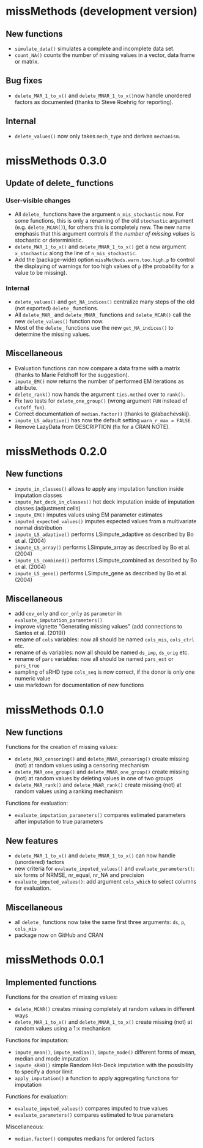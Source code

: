 # missMethods (development version)

## New functions
* `simulate_data()` simulates a complete and incomplete data set.
* `count_NA()` counts the number of missing values in a vector, data frame or 
  matrix.

## Bug fixes
* `delete_MAR_1_to_x()` and `delete_MNAR_1_to_x()`now handle unordered factors
  as documented (thanks to Steve Roehrig for reporting).

## Internal

* `delete_values()` now only takes `mech_type` and derives `mechanism`.

# missMethods 0.3.0

## Update of delete_ functions

### User-visible changes

* All `delete_` functions have the argument `n_mis_stochastic` now. For some
  functions, this is only a renaming of the old `stochastic` argument (e.g.
  `delete_MCAR()`), for others this is completely new. The new name emphasis 
  that this argument controls if the *number of missing values* is stochastic 
  or deterministic. 
* `delete_MAR_1_to_x()` and `delete_MNAR_1_to_x()` get a new argument 
  `x_stochastic` along the line of `n_mis_stochastic`.
* Add the (package-wide) option `missMethods.warn.too.high.p` to control the 
  displaying of warnings for too high values of `p` (the probability for a 
  value to be missing).

### Internal

* `delete_values()` and `get_NA_indices()` centralize many steps of the old 
  (not exported) `delete_` functions. 
* All `delete_MAR_` and `delete_MNAR_` functions and `delete_MCAR()` call the 
  new `delete_values()` function now. 
* Most of the `delete_` functions use the new `get_NA_indices()` to determine
  the missing values. 

## Miscellaneous

* Evaluation functions can now compare a data frame with a matrix (thanks to 
  Marie Feldhoff for the suggestion).
* `impute_EM()` now returns the number of performed EM iterations as attribute.
* `delete_rank()` now hands the argument `ties.method` over to `rank()`.
* Fix two tests for `delete_one_group()` (wrong argument `FUN` instead of 
  `cutoff_fun`).
* Correct documentation of `median.factor()` (thanks to @labachevskij).
* `impute_LS_adaptive()` has now the default setting `warn_r_max = FALSE`.
* Remove LazyData from DESCRIPTION (fix for a CRAN NOTE).


# missMethods 0.2.0

## New functions

* `impute_in_classes()` allows to apply any imputation function inside imputation classes 
* `impute_hot_deck_in_classes()` hot deck imputation inside of imputation classes (adjustment cells)
* `impute_EM()` imputes values using EM parameter estimates
* `imputed_expected_values()` imputes expected values from a multivariate normal distribution
* `impute_LS_adaptive()` performs LSimpute_adaptive as described by Bo et al. (2004)
* `impute_LS_array()` performs LSimpute_array as described by Bo et al. (2004)
* `impute_LS_combined()` performs LSimpute_combined as described by Bo et al. (2004)
* `impute_LS_gene()` performs LSimpute_gene as described by Bo et al. (2004)

## Miscellaneous

* add `cov_only` and `cor_only` as `parameter` in  `evaluate_imputation_parameters()`
* improve vignette "Generating missing values" (add connections to Santos et al. (2019))
* rename of `cols` variables: now all should be named `cols_mis`, `cols_ctrl` etc.
* rename of `ds` variables: now all should be named `ds_imp`, `ds_orig` etc.
* rename of `pars` variables: now all should be named `pars_est` or `pars_true`
* sampling of sRHD type `cols_seq` is now correct, if the donor is only one numeric value
* use markdown for documentation of new functions

# missMethods 0.1.0

## New functions

Functions for the creation of missing values:

* `delete_MAR_censoring()` and `delete_MNAR_censoring()` create missing (not) at random values using a censoring mechanism
* `delete_MAR_one_group()` and `delete_MNAR_one_group()` create missing (not) at random values by deleting values in one of two groups
* `delete_MAR_rank()` and `delete_MNAR_rank()` create missing (not) at random values using a ranking mechanism

Functions for evaluation:

* `evaluate_imputation_parameters()` compares estimated parameters after imputation to true parameters

## New features

* `delete_MAR_1_to_x()` and `delete_MNAR_1_to_x()` can now handle (unordered) factors
* new criteria for `evaluate_imputed_values()` and `evaluate_parameters()`: six forms of NRMSE, nr_equal, nr_NA and precision
* `evaluate_imputed_values()`: add argument `cols_which` to select columns for evaluation. 

## Miscellaneous

* all `delete_` functions now take the same first three arguments: `ds`, `p`, `cols_mis`
* package now on GitHub and CRAN

# missMethods 0.0.1

## Implemented functions

Functions for the creation of missing values:

* `delete_MCAR()` creates missing completely at random values in different ways
* `delete_MAR_1_to_x()` and `delete_MNAR_1_to_x()` create missing (not) at random values using a 1:x mechanism

Functions for imputation:

* `impute_mean()`, `impute_median()`, `impute_mode()` different forms of mean, median and mode imputation
* `impute_sRHD()` simple Random Hot-Deck imputation with the possibility to specify a donor limit
* `apply_imputation()` a function to apply aggregating functions for imputation

Functions for evaluation:

* `evaluate_imputed_values()` compares imputed to true values
* `evaluate_parameters()` compares estimated to true parameters

Miscellaneous:

* `median.factor()` computes medians for ordered factors

